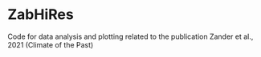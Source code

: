 # ZabHiRes
Code for data analysis and plotting related to the publication Zander et al., 2021 (Climate of the Past)
